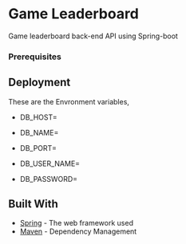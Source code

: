 # Game Leaderboard

Game leaderboard back-end API using Spring-boot

### Prerequisites



## Deployment

These are the Envronment variables,
* DB_HOST=
* DB_NAME=
* DB_PORT=
 

* DB_USER_NAME=
* DB_PASSWORD=

## Built With

* [Spring](https://spring.io/) - The web framework used
* [Maven](https://maven.apache.org/) - Dependency Management





